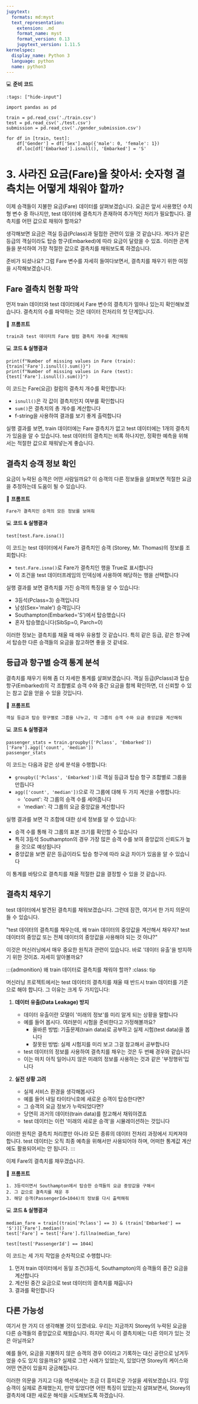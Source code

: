 ```yaml
---
jupytext:
  formats: md:myst
  text_representation:
    extension: .md
    format_name: myst
    format_version: 0.13
    jupytext_version: 1.11.5
kernelspec:
  display_name: Python 3
  language: python
  name: python3
---
```


💻 **준비 코드**

```{code-cell}
:tags: ["hide-input"]

import pandas as pd

train = pd.read_csv('./train.csv')
test = pd.read_csv('./test.csv')
submission = pd.read_csv('./gender_submission.csv')

for df in [train, test]:
    df['Gender'] = df['Sex'].map({'male': 0, 'female': 1})
    df.loc[df['Embarked'].isnull(), 'Embarked'] = 'S'
```





# 3. 사라진 요금(Fare)을 찾아서: 숫자형 결측치는 어떻게 채워야 할까?

이제 승객들이 지불한 요금(Fare) 데이터를 살펴보겠습니다. 요금은 앞서 사용했던 수치형 변수 중 하나지만, test 데이터에 결측치가 존재하여 추가적인 처리가 필요합니다. 결측치를 어떤 값으로 채워야 할까요?

생각해보면 요금은 객실 등급(Pclass)과 밀접한 관련이 있을 것 같습니다. 게다가 같은 등급의 객실이라도 탑승 항구(Embarked)에 따라 요금이 달랐을 수 있죠. 이러한 관계들을 분석하여 가장 적절한 값으로 결측치를 채워보도록 하겠습니다.

준비가 되셨나요? 그럼 Fare 변수를 자세히 들여다보면서, 결측치를 채우기 위한 여정을 시작해보겠습니다.



## Fare 결측치 현황 파악

먼저 train 데이터와 test 데이터에서 Fare 변수의 결측치가 얼마나 있는지 확인해보겠습니다. 결측치의 수를 파악하는 것은 데이터 전처리의 첫 단계입니다.

📝 **프롬프트**
```
train과 test 데이터의 Fare 컬럼 결측치 개수를 계산해줘
```

💻 **코드 & 실행결과**
```{code-cell}
print(f"Number of missing values in Fare (train): {train['Fare'].isnull().sum()}")
print(f"Number of missing values in Fare (test): {test['Fare'].isnull().sum()}")
```

이 코드는 Fare(요금) 컬럼의 결측치 개수를 확인합니다:
- `isnull()`은 각 값이 결측치인지 여부를 확인합니다
- `sum()`은 결측치의 총 개수를 계산합니다
- f-string을 사용하여 결과를 보기 좋게 출력합니다

실행 결과를 보면, train 데이터에는 Fare 결측치가 없고 test 데이터에는 1개의 결측치가 있음을 알 수 있습니다. test 데이터의 결측치는 비록 하나지만, 정확한 예측을 위해서는 적절한 값으로 채워넣는게 좋습니다.



## 결측치 승객 정보 확인

요금이 누락된 승객은 어떤 사람일까요? 이 승객의 다른 정보들을 살펴보면 적절한 요금을 추정하는데 도움이 될 수 있습니다.

📝 **프롬프트**
```
Fare가 결측치인 승객의 모든 정보를 보여줘
```

💻 **코드 & 실행결과**
```{code-cell}
test[test.Fare.isna()]
```

이 코드는 test 데이터에서 Fare가 결측치인 승객 (Storey, Mr. Thomas)의 정보를 조회합니다:
- `test.Fare.isna()`로 Fare가 결측치인 행을 True로 표시합니다
- 이 조건을 test 데이터프레임의 인덱싱에 사용하여 해당하는 행을 선택합니다

실행 결과를 보면 결측치를 가진 승객의 특징을 알 수 있습니다:
- 3등석(Pclass=3) 승객입니다
- 남성(Sex='male') 승객입니다
- Southampton(Embarked='S')에서 탑승했습니다
- 혼자 탑승했습니다(SibSp=0, Parch=0)

이러한 정보는 결측치를 채울 때 매우 유용할 것 같습니다. 특히 같은 등급, 같은 항구에서 탑승한 다른 승객들의 요금을 참고하면 좋을 것 같네요.



## 등급과 항구별 승객 통계 분석

결측치를 채우기 위해 좀 더 자세한 통계를 살펴보겠습니다. 객실 등급(Pclass)과 탑승 항구(Embarked)의 각 조합별로 승객 수와 중간 요금을 함께 확인하면, 더 신뢰할 수 있는 참고 값을 얻을 수 있을 것입니다.

📝 **프롬프트**
```
객실 등급과 탑승 항구별로 그룹을 나누고, 각 그룹의 승객 수와 요금 중앙값을 계산해줘
```

💻 **코드 & 실행결과**
```{code-cell}
passenger_stats = train.groupby(['Pclass', 'Embarked'])['Fare'].agg(['count', 'median'])
passenger_stats
```

이 코드는 다음과 같은 상세 분석을 수행합니다:
- `groupby(['Pclass', 'Embarked'])`로 객실 등급과 탑승 항구 조합별로 그룹을 만듭니다
- `agg(['count', 'median'])`으로 각 그룹에 대해 두 가지 계산을 수행합니다:
  - 'count': 각 그룹의 승객 수를 세어줍니다
  - 'median': 각 그룹의 요금 중앙값을 계산합니다

실행 결과를 보면 각 조합에 대한 상세 정보를 알 수 있습니다:
- 승객 수를 통해 각 그룹의 표본 크기를 확인할 수 있습니다
- 특히 3등석 Southampton의 경우 가장 많은 승객 수를 보여 중앙값의 신뢰도가 높을 것으로 예상됩니다
- 중앙값을 보면 같은 등급이라도 탑승 항구에 따라 요금 차이가 있음을 알 수 있습니다

이 통계를 바탕으로 결측치를 채울 적절한 값을 결정할 수 있을 것 같습니다.



## 결측치 채우기

test 데이터에서 발견된 결측치를 채워보겠습니다. 그런데 잠깐, 여기서 한 가지 의문이 들 수 있습니다.

"test 데이터의 결측치를 채우는데, 왜 train 데이터의 중앙값을 계산해서 채우지? test 데이터의 중앙값 또는 전체 데이터의 중앙값을 사용해야 되는 것 아냐?"

이것은 머신러닝에서 매우 중요한 원칙과 관련이 있습니다. 바로 '데이터 유출'을 방지하기 위한 것이죠. 자세히 알아볼까요?



:::{admonition} 왜 train 데이터로 결측치를 채워야 할까?
:class: tip

머신러닝 프로젝트에서는 test 데이터의 결측치를 채울 때 반드시 train 데이터를 기준으로 해야 합니다. 그 이유는 크게 두 가지입니다:

1. **데이터 유출(Data Leakage) 방지**
   - 데이터 유출이란 모델이 '미래의 정보'를 미리 알게 되는 상황을 말합니다
   - 예를 들어 봅시다. 여러분이 시험을 준비한다고 가정해볼까요?
     - 올바른 방법: 기출문제(train data)로 공부하고 실제 시험(test data)을 봅니다
     - 잘못된 방법: 실제 시험지를 미리 보고 그걸 참고해서 공부합니다
   - test 데이터의 정보를 사용하여 결측치를 채우는 것은 두 번째 경우와 같습니다
   - 이는 마치 아직 일어나지 않은 미래의 정보를 사용하는 것과 같은 '부정행위'입니다

2. **실전 상황 고려**
   - 실제 서비스 환경을 생각해봅시다
   - 예를 들어 내일 타이타닉호에 새로운 승객이 탑승한다면?
   - 그 승객의 요금 정보가 누락되었다면?
   - 당연히 과거의 데이터(train data)를 참고해서 채워야겠죠
   - test 데이터는 이런 '미래의 새로운 승객'을 시뮬레이션하는 것입니다

이러한 원칙은 결측치 처리뿐만 아니라 모든 종류의 데이터 전처리 과정에서 지켜져야 합니다. test 데이터는 오직 최종 예측을 위해서만 사용되어야 하며, 어떠한 통계값 계산에도 활용되어서는 안 됩니다.
:::



이제 Fare의 결측치를 채우겠습니다.

📝 **프롬프트**
```
1. 3등석이면서 Southampton에서 탑승한 승객들의 요금 중앙값을 구해서
2. 그 값으로 결측치를 채운 후
3. 해당 승객(PassengerId=1044)의 정보를 다시 출력해줘
```

💻 **코드 & 실행결과**
```{code-cell}
median_fare = train[(train['Pclass'] == 3) & (train['Embarked'] == 'S')]['Fare'].median()
test['Fare'] = test['Fare'].fillna(median_fare)

test[test['PassengerId'] == 1044]
```

이 코드는 세 가지 작업을 순차적으로 수행합니다:
1. 먼저 train 데이터에서 동일 조건(3등석, Southampton)의 승객들의 중간 요금을 계산합니다
2. 계산된 중간 요금으로 test 데이터의 결측치를 채웁니다
3. 결과를 확인합니다



## 다른 가능성

여기서 한 가지 더 생각해볼 것이 있겠네요. 우리는 지금까지 Storey의 누락된 요금을 다른 승객들의 중앙값으로 채웠습니다. 하지만 혹시 이 결측치에는 다른 의미가 있는 것은 아닐까요?

예를 들어, 요금을 지불하지 않은 승객의 경우 0이라고 기록하는 대신 공란으로 남겨두었을 수도 있지 않을까요? 실제로 그런 사례가 있었는지, 있었다면 Storey의 케이스와 어떤 연관이 있을지 궁금해집니다.

이러한 의문을 가지고 다음 섹션에서는 조금 더 흥미로운 가설을 세워보겠습니다. 무임승객이 실제로 존재했는지, 만약 있었다면 어떤 특징이 있었는지 살펴보면서, Storey의 결측치에 대한 새로운 해석을 시도해보도록 하겠습니다.

